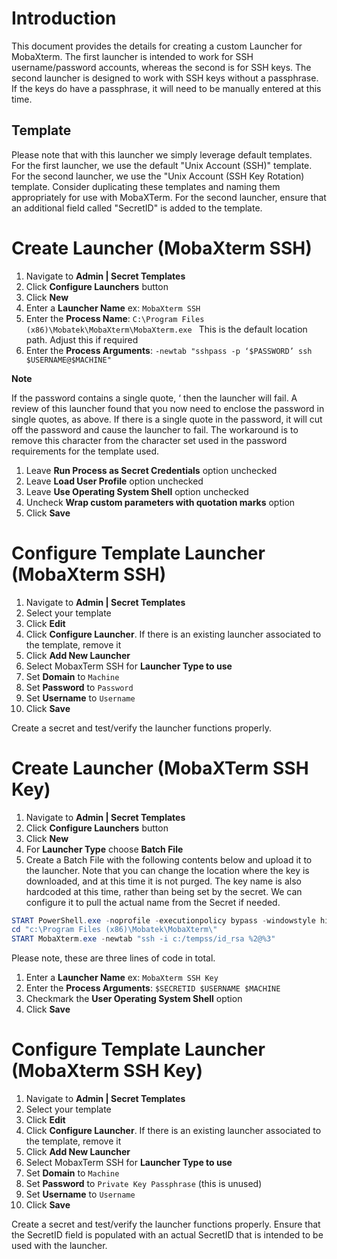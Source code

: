 # Introduction

This document provides the details for creating a custom Launcher for MobaXterm. The first launcher is intended to work for SSH username/password accounts, whereas the second is for SSH keys. The second launcher is designed to work with SSH keys without a passphrase. If the keys do have a passphrase, it will need to be manually entered at this time.

## Template

Please note that with this launcher we simply leverage default templates. For the first launcher, we use the default "Unix Account (SSH)" template. For the second launcher, we use the "Unix Account (SSH Key Rotation) template. Consider duplicating these templates and naming them appropriately for use with MobaXTerm. For the second launcher, ensure that an additional field called "SecretID" is added to the template.

# Create Launcher (MobaXterm SSH)

1. Navigate to **Admin | Secret Templates**
1. Click **Configure Launchers** button
1. Click **New**
1. Enter a **Launcher Name** ex: `MobaXterm SSH`
1. Enter the **Process Name**: `C:\Program Files (x86)\Mobatek\MobaXterm\MobaXterm.exe ` This is the default location path. Adjust this if required
1. Enter the **Process Arguments**: `-newtab "sshpass -p ‘$PASSWORD’ ssh $USERNAME@$MACHINE"`

**Note** 

If the password contains a single quote, ‘ then the launcher will fail. A review of this launcher found that you now need to enclose the password in single quotes, as above. If there is a single quote in the password, it will cut off the password and cause the launcher to fail. The workaround is to remove this character from the character set used in the password requirements for the template used. 

1. Leave **Run Process as Secret Credentials** option unchecked
1. Leave **Load User Profile** option unchecked
1. Leave **Use Operating System Shell** option unchecked
1. Uncheck **Wrap custom parameters with quotation marks** option
1. Click **Save**

# Configure Template Launcher (MobaXterm SSH)

1. Navigate to **Admin | Secret Templates**
1. Select your template
1. Click **Edit**
1. Click **Configure Launcher**. If there is an existing launcher associated to the template, remove it
1. Click **Add New Launcher**
1. Select MobaxTerm SSH for **Launcher Type to use**
1. Set **Domain** to `Machine`
1. Set **Password** to `Password`
1. Set **Username** to `Username`
1. Click **Save**

Create a secret and test/verify the launcher functions properly.

# Create Launcher (MobaXTerm SSH Key)

1. Navigate to **Admin | Secret Templates**
1. Click **Configure Launchers** button
1. Click **New**
1. For **Launcher Type** choose **Batch File**
1. Create a Batch File with the following contents below and upload it to the launcher. Note that you can change the location where the key is downloaded, and at this time it is not purged. The key name is also hardcoded at this time, rather than being set by the secret. We can configure it to pull the actual name from the Secret if needed.

```powershell
START PowerShell.exe -noprofile -executionpolicy bypass -windowstyle hidden -command "new-item -path c:\ -name "Key" -itemtype "directory";$SSURL='https://yourthycoticinstanceurl/secretserver/winauthwebservices/api/v1/secrets/';$URI=$SSURL+'%1';$API=$URI+'/fields/private-key';Invoke-RestMethod -Uri $API -UseDefaultCredentials -Method Get -ContentType "Application/json" -OutFile "c:\key\id_rsa" -force"
cd "c:\Program Files (x86)\Mobatek\MobaXterm\"
START MobaXterm.exe -newtab "ssh -i c:/tempss/id_rsa %2@%3"
```

Please note, these are three lines of code in total.

1. Enter a **Launcher Name** ex: `MobaXterm SSH Key`
1. Enter the **Process Arguments**: `$SECRETID $USERNAME $MACHINE`
1. Checkmark the **User Operating System Shell** option
1. Click **Save**

# Configure Template Launcher (MobaXterm SSH Key)

1. Navigate to **Admin | Secret Templates**
1. Select your template
1. Click **Edit**
1. Click **Configure Launcher**. If there is an existing launcher associated to the template, remove it
1. Click **Add New Launcher**
1. Select MobaxTerm SSH for **Launcher Type to use**
1. Set **Domain** to `Machine`
1. Set **Password** to `Private Key Passphrase` (this is unused)
1. Set **Username** to `Username`
1. Click **Save**

Create a secret and test/verify the launcher functions properly. Ensure that the SecretID field is populated with an actual SecretID that is intended to be used with the launcher.
